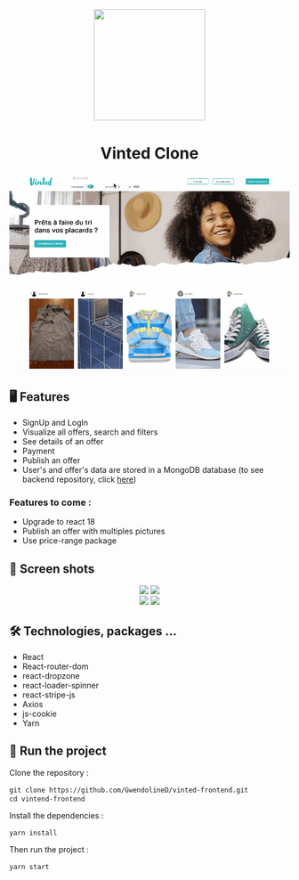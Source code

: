 <div align="center">
<img width="200" height="200" src="https://res.cloudinary.com/du3ko16j1/image/upload/v1647536906/vinted/ff17f4cacae3ff45764a92cd5e32a4b6_k2edyd.jpg">
</div>

<div align="center">
  <h1> Vinted Clone </h1>
</div>
  
  
<div align="center">
  <img src="./src/assets/VintedRecord2.gif" width="600">
</div>


## 🖥 Features

- SignUp and LogIn
- Visualize all offers, search and filters
- See details of an offer
- Payment
- Publish an offer
- User's and offer's data are stored in a MongoDB database (to see backend repository, click <a href="https://github.com/GwendolineD/vinted-Le-Reacteur" target="_blank">here</a>)


### Features to come :
- Upgrade to react 18
- Publish an offer with multiples pictures
- Use price-range package

## 📸 Screen shots

<div align="center" >
<img width="500"  src="https://res.cloudinary.com/du3ko16j1/image/upload/v1647596291/vinted/Capture_d_e%CC%81cran_2022-03-18_a%CC%80_10.30.36_hd5v1i.png">
  <img width="500"  src="https://res.cloudinary.com/du3ko16j1/image/upload/v1647596294/vinted/Capture_d_e%CC%81cran_2022-03-18_a%CC%80_10.31.24_n9jg8m.png">
  </div>
  
<div align="center">
  <img width="500"  src="https://res.cloudinary.com/du3ko16j1/image/upload/v1647596305/vinted/Capture_d_e%CC%81cran_2022-03-18_a%CC%80_10.32.31_qhwn3o.png">
  <img width="500"  src="https://res.cloudinary.com/du3ko16j1/image/upload/v1647596308/vinted/Capture_d_e%CC%81cran_2022-03-18_a%CC%80_10.33.27_jzk2ry.png">
</div>


## 🛠 Technologies, packages ...

- React 
- React-router-dom
- react-dropzone
- react-loader-spinner
- react-stripe-js
- Axios
- js-cookie
- Yarn

## 👀 Run the project

Clone the repository : 
```
git clone https://github.com/GwendolineD/vinted-frontend.git
cd vintend-frontend
```

Install the dependencies : 
```
yarn install
```

Then run the project : 
```
yarn start
```
